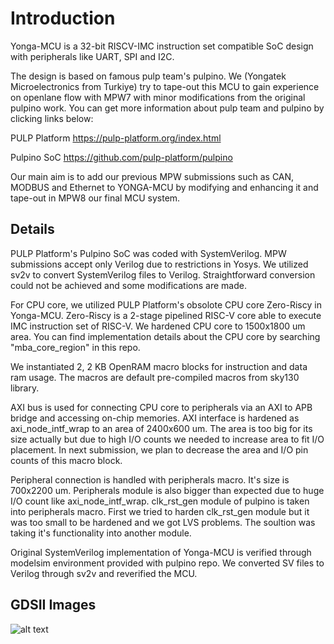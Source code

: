 # Introduction

Yonga-MCU is a 32-bit RISCV-IMC instruction set compatible SoC design with peripherals like UART, SPI and I2C.

The design is based on famous pulp team's pulpino. We (Yongatek Microelectronics from Turkiye) try to tape-out this MCU to gain experience on openlane flow with MPW7 with minor modifications from the original pulpino work. You can get more information about pulp team and pulpino by clicking links below:

PULP Platform
https://pulp-platform.org/index.html

Pulpino SoC
https://github.com/pulp-platform/pulpino


Our main aim is to add our previous MPW submissions such as CAN, MODBUS and Ethernet to YONGA-MCU by modifying and enhancing it and tape-out in MPW8 our final MCU system.

## Details

PULP Platform's Pulpino SoC was coded with SystemVerilog. MPW submissions accept only Verilog due to restrictions in Yosys. We utilized sv2v to convert SystemVerilog files to Verilog. Straightforward conversion could not be achieved and some modifications are made.

For CPU core, we utilized PULP Platform's obsolote CPU core Zero-Riscy in Yonga-MCU. Zero-Riscy is a 2-stage pipelined RISC-V core able to execute IMC instruction set of RISC-V. We hardened CPU core to 1500x1800 um area. You can find implementation details about the CPU core by searching "mba_core_region" in this repo.

We instantiated 2, 2 KB OpenRAM macro blocks for instruction and data ram usage. The macros are default pre-compiled macros from sky130 library.

AXI bus is used for connecting CPU core to peripherals via an AXI to APB bridge and accessing on-chip memories. AXI interface is hardened as axi_node_intf_wrap to an area of 2400x600 um. The area is too big for its size actually but due to high I/O counts we needed to increase area to fit I/O placement. In next submission, we plan to decrease the area and I/O pin counts of this macro block.

Peripheral connection is handled with peripherals macro. It's size is 700x2200 um. Peripherals module is also bigger than expected due to huge I/O count like axi_node_intf_wrap. clk_rst_gen module of pulpino is taken into peripherals macro. First we tried to harden clk_rst_gen module but it was too small to be hardened and we got LVS problems. The soultion was taking it's functionality into another module.

Original SystemVerilog implementation of Yonga-MCU is verified through modelsim environment provided with pulpino repo. We converted SV files to Verilog through sv2v and reverified the MCU.

## GDSII Images
![alt text](https://github.com/mbaykenar/mpw7_yonga_soc/tree/main/images/axi_node_intf_wrap.PNG?raw=true)
